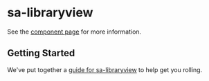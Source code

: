 sa-libraryview
================

See the [component page](http://bengfarrell.github.io/sa-libraryview) for more information.

## Getting Started

We've put together a [guide for sa-libraryview](http://www.polymer-project.org/docs/start/reusableelements.html) to help get you rolling.

